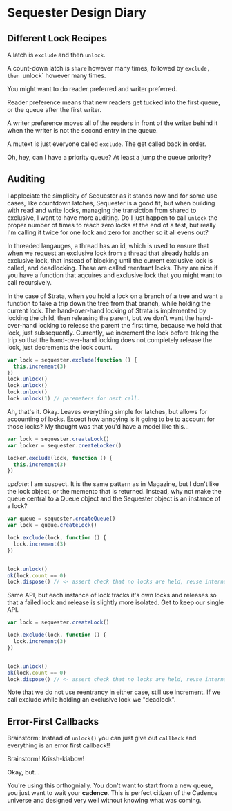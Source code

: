 # Sequester Design Diary

## Different Lock Recipes

A latch is `exclude` and then `unlock`.

A count-down latch is `share` however many times, followed by `exclude, then
`unlock` however many times.

You might want to do reader preferred and writer preferred.

Reader preference means that new readers get tucked into the first queue, or the
queue after the first writer.

A writer preference moves all of the readers in front of the writer behind it
when the writer is not the second entry in the queue.

A mutext is just everyone called `exclude`. The get called back in order.

Oh, hey, can I have a priority queue? At least a jump the queue priority?

## Auditing

I appleciate the simplicity of Sequester as it stands now and for some use
cases, like countdown latches, Sequester is a good fit, but when building with
read and write locks, managing the transiction from shared to exclusive, I want
to have more auditing. Do I just happen to call `unlock` the proper number of
times to reach zero locks at the end of a test, but really I'm calling it twice
for one lock and zero for another so it all evens out?

In threaded langauges, a thread has an id, which is used to ensure that when we
request an exclusive lock from a thread that already holds an exclusive lock,
that instead of blocking until the current exclusive lock is called, and
deadlocking. These are called reentrant locks. They are nice if you have a
function that aqcuires and exclusive lock that you might want to call
recursively.

In the case of Strata, when you hold a lock on a branch of a tree and want a
function to take a trip down the tree from that branch, while holding the
current lock. The hand-over-hand locking of Strata is implemented by locking the
child, then releasing the parent, but we don't want the hand-over-hand locking
to release the parent the first time, because we hold that lock, just
subsequently. Currently, we increment the lock before taking the trip so that
the hand-over-hand locking does not completely release the lock, just decrements
the lock count.

```javascript
var lock = sequester.exclude(function () {
  this.increment(3)
})
lock.unlock()
lock.unlock()
lock.unlock()
lock.unlock(1) // paremeters for next call.
```

Ah, that's it. Okay. Leaves everything simple for latches, but allows for
accounting of locks. Except how annoying is it going to be to account for those
locks? My thought was that you'd have a model like this...

```javascript
var lock = sequester.createLock()
var locker = sequester.createLocker()

locker.exclude(lock, function () {
  this.increment(3)
})
```

*update*: I am suspect. It is the same pattern as in Magazine, but I don't like
the lock object, or the memento that is returned. Instead, why not make the
queue central to a Queue object and the Sequester object is an instance of a
lock?

```javascript
var queue = sequester.createQueue()
var lock = queue.createLock()

lock.exclude(lock, function () {
  lock.increment(3)
})


lock.unlock()
ok(lock.count == 0)
lock.dispose() // <- assert check that no locks are held, reuse internals.
```

Same API, but each instance of lock tracks it's own locks and releases so that a
failed lock and release is slightly more isolated. Get to keep our single API.

```javascript
var lock = sequester.createLock()

lock.exclude(lock, function () {
  lock.increment(3)
})


lock.unlock()
ok(lock.count == 0)
lock.dispose() // <- assert check that no locks are held, reuse internals.
```

Note that we do not use reentrancy in either case, still use increment. If we
call exclude while holding an exclusive lock we "deadlock".


## Error-First Callbacks

Brainstorm: Instead of `unlock()` you can just give out `callback` and
everything is an error first callback!!

Brainstorm! Krissh-kiabow!

Okay, but...

You're using this orthognially. You don't want to start from a new queue, you
just want to wait your **cadence**. This is perfect citizen of the Cadence
universe and designed very well without knowing what was coming.
